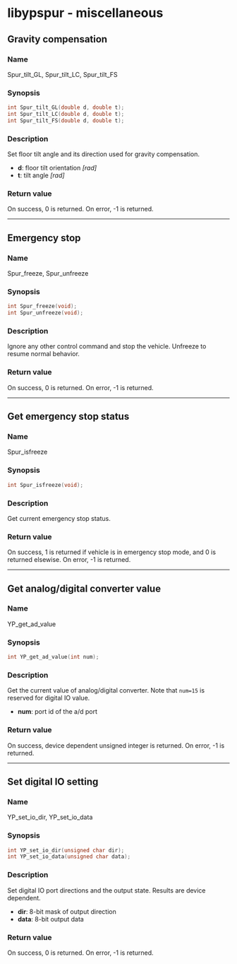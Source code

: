 # libypspur - miscellaneous

## Gravity compensation

### Name

Spur_tilt_GL, Spur_tilt_LC, Spur_tilt_FS

### Synopsis

```c
int Spur_tilt_GL(double d, double t);
int Spur_tilt_LC(double d, double t);
int Spur_tilt_FS(double d, double t);
```

### Description

Set floor tilt angle and its direction used for gravity compensation.

* **d**: floor tilt orientation _[rad]_
* **t**: tilt angle _[rad]_

### Return value

On success, 0 is returned.
On error, -1 is returned.

***

## Emergency stop

### Name

Spur_freeze, Spur_unfreeze

### Synopsis

```c
int Spur_freeze(void);
int Spur_unfreeze(void);
```

### Description

Ignore any other control command and stop the vehicle.
Unfreeze to resume normal behavior.

### Return value

On success, 0 is returned.
On error, -1 is returned.

***

## Get emergency stop status

### Name

Spur_isfreeze

### Synopsis

```c
int Spur_isfreeze(void);
```

### Description

Get current emergency stop status.

### Return value

On success, 1 is returned if vehicle is in emergency stop mode, and 0 is returned elsewise.
On error, -1 is returned.

***

## Get analog/digital converter value

### Name

YP_get_ad_value

### Synopsis

```c
int YP_get_ad_value(int num);
```

### Description

Get the current value of analog/digital converter.
Note that `num=15` is reserved for digital IO value.

* **num**: port id of the a/d port

### Return value

On success, device dependent unsigned integer is returned.
On error, -1 is returned.

***

## Set digital IO setting

### Name

YP_set_io_dir, YP_set_io_data

### Synopsis

```c
int YP_set_io_dir(unsigned char dir);
int YP_set_io_data(unsigned char data);
```

### Description

Set digital IO port directions and the output state.
Results are device dependent.

* **dir**: 8-bit mask of output direction
* **data**: 8-bit output data

### Return value

On success, 0 is returned.
On error, -1 is returned.
